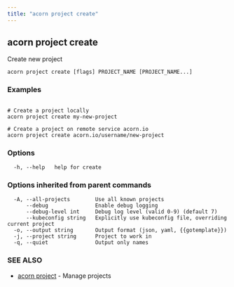 ```yaml
---
title: "acorn project create"
---
```

## acorn project create

Create new project

```
acorn project create [flags] PROJECT_NAME [PROJECT_NAME...]
```

### Examples

```

# Create a project locally
acorn project create my-new-project

# Create a project on remote service acorn.io
acorn project create acorn.io/username/new-project

```

### Options

```
  -h, --help   help for create
```

### Options inherited from parent commands

```
  -A, --all-projects        Use all known projects
      --debug               Enable debug logging
      --debug-level int     Debug log level (valid 0-9) (default 7)
      --kubeconfig string   Explicitly use kubeconfig file, overriding current project
  -o, --output string       Output format (json, yaml, {{gotemplate}})
  -j, --project string      Project to work in
  -q, --quiet               Output only names
```

### SEE ALSO

* [acorn project](acorn_project.md)	 - Manage projects

